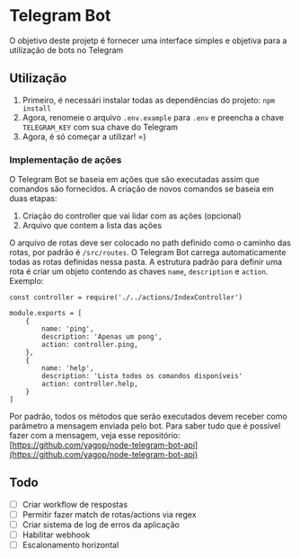 # Telegram Bot

O objetivo deste projetp é fornecer uma interface simples e objetiva para a utilização de bots no Telegram

## Utilização

1) Primeiro, é necessári instalar todas as dependências do projeto: `npm install`
2) Agora, renomeie o arquivo `.env.example` para `.env` e preencha a chave `TELEGRAM_KEY` com sua chave do Telegram
3) Agora, é só começar a utilizar! =)

### Implementação de ações

O Telegram Bot se baseia em ações que são executadas assim que comandos são fornecidos. A criação de novos comandos se 
baseia em duas etapas:
1) Criação do controller que vai lidar com as ações (opcional)
2) Arquivo que contem a lista das ações

O arquivo de rotas deve ser colocado no path definido como o caminho das rotas, por padrão é `/src/routes`. O 
Telegram Bot carrega automaticamente todas as rotas definidas nessa pasta. A estrutura padrão para definir uma rota é 
criar um objeto contendo as chaves `name`, `description` e `action`. Exemplo:
```
const controller = require('./../actions/IndexController')

module.exports = [
    {
        name: 'ping',
        description: 'Apenas um pong',
        action: controller.ping,
    },
    {
        name: 'help',
        description: 'Lista todos os comandos disponíveis'
        action: controller.help,
    }
]
```
Por padrão, todos os métodos que serão executados devem receber como parâmetro a mensagem enviada pelo bot. Para saber
tudo que é possível fazer com a mensagem, veja esse repositório: 
[https://github.com/yagop/node-telegram-bot-api](https://github.com/yagop/node-telegram-bot-api)

## Todo
- [ ] Criar workflow de respostas
- [ ] Permitir fazer match de rotas/actions via regex
- [ ] Criar sistema de log de erros da aplicação
- [ ] Habilitar webhook 
- [ ] Escalonamento horizontal
